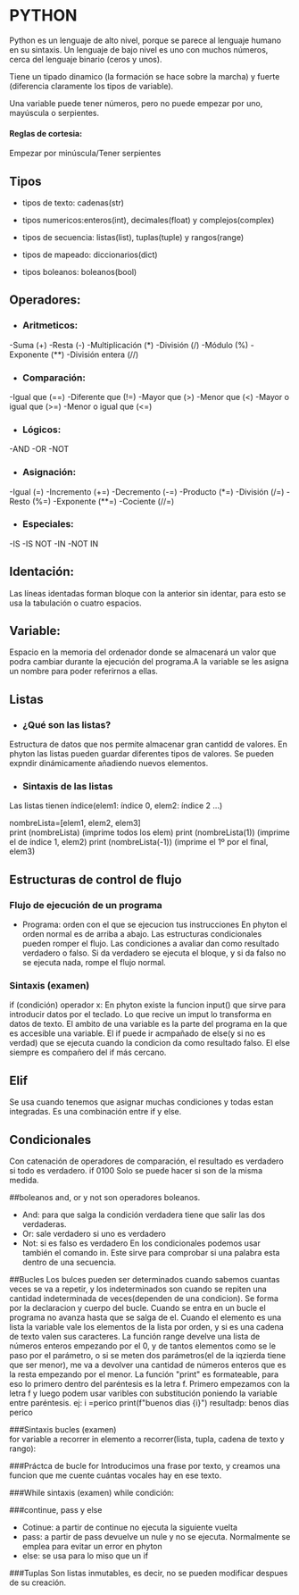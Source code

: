 # PYTHON
Python es un lenguaje de alto nivel, porque se parece al lenguaje humano en su sintaxis.
Un lenguaje de bajo nivel es uno con muchos números, cerca del lenguaje binario (ceros y unos). 

Tiene un tipado dinamico (la formación se hace sobre la marcha) y fuerte (diferencia claramente los tipos de variable).

Una variable puede tener números, pero no puede empezar por uno, mayúscula o serpientes.

#### Reglas de cortesia:
Empezar por minúscula/Tener serpientes

## Tipos
- tipos de texto: cadenas(str)

- tipos numericos:enteros(int), decimales(float) y complejos(complex)

- tipos de secuencia: listas(list), tuplas(tuple) y rangos(range)

- tipos de mapeado: diccionarios(dict)

- tipos boleanos: boleanos(bool)

## Operadores:
- ### Aritmeticos:
-Suma (+)  -Resta (-)  -Multiplicación (*)  -División (/)  -Módulo (%)  -Exponente (**)  -División entera (//)
- ### Comparación:
-Igual que (==)  -Diferente que (!=)  -Mayor que (>)  -Menor que (<)  -Mayor o igual que (>=)  -Menor o igual que (<=)
- ### Lógicos:
-AND  -OR  -NOT
- ### Asignación:
-Igual (=)  -Incremento (+=)  -Decremento (-=)  -Producto (*=)  -División (/=)  -Resto (%=)  -Exponente (**=)  -Cociente (//=)
- ### Especiales:
-IS  -IS NOT  -IN  -NOT IN 

## Identación: 
 Las líneas identadas forman bloque con la anterior sin identar, para esto se usa la tabulación o cuatro espacios.

## Variable: 
 Espacio en la memoria del ordenador donde se almacenará un valor que podra cambiar durante la ejecución del programa.A la variable se les asigna un nombre para poder referirnos a ellas.

## Listas
- ### ¿Qué son las listas?
Estructura de datos que nos permite almacenar gran cantidd de valores. En phyton las listas pueden guardar diferentes tipos de valores. Se pueden expndir dinámicamente añadiendo nuevos elementos.
- ### Sintaxis de las listas
Las listas tienen índice(elem1: índice 0, elem2: índice 2 ...)

nombreLista=[elem1, elem2, elem3]      
print (nombreLista)  (imprime todos los elem)
print (nombreLista(1))  (imprime el de índice 1, elem2)
print (nombreLista(-1))  (imprime el 1º por el final, elem3)

## Estructuras de control de flujo
### Flujo de ejecución de un programa
- Programa: orden con el que se ejecucion tus instrucciones
En phyton el orden normal es de arriba a abajo.
Las estructuras condicionales pueden romper el flujo. Las condiciones a avaliar dan como resultado verdadero o falso. Si da verdadero se ejecuta el bloque, y si da falso no se ejecuta nada, rompe el flujo normal.
### Sintaxis (examen)
if (condición) operador x:
En phyton existe la funcion input() que sirve para introducir datos por el teclado. Lo que recive un imput lo transforma en datos de texto.
El ambito de una variable es la parte del programa en la que es accesible una variable.
El if puede ir acmpañado de else(y si no es verdad) que se ejecuta cuando la condicion da como resultado falso. El else siempre es compañero del if más cercano.

## Elif 
Se usa cuando tenemos que asignar muchas condiciones y todas estan integradas. Es una combinación entre if y else.

## Condicionales
Con catenación de operadores de comparación, el resultado es verdadero si todo es verdadero. if 0<edad>100
Solo se puede hacer si son de la misma medida.

##boleanos
and, or y not son operadores boleanos.
- And: para que salga la condición verdadera tiene que salir las dos verdaderas.
- Or: sale verdadero si uno es verdadero
- Not: si es falso es verdadero
En los condicionales podemos usar también el comando in. Este sirve para comprobar si una palabra esta dentro de una secuencia.

##Bucles
Los bulces pueden ser determinados cuando sabemos cuantas veces se va a repetir, y los indeterminados son cuando se repiten una cantidad indeterminada de veces(dependen de una condicion).
Se forma por la declaracion y cuerpo del bucle. Cuando se entra en un bucle el programa no avanza hasta que se salga de el.
Cuando el elemento es una lista la variable vale los elementos de la lista por orden, y si es una cadena de texto valen sus caracteres. 
La función range develve una lista de números enteros empezando por el 0, y de tantos elementos como se le paso por el parámetro, 
o si se meten dos parámetros(el de la iqzierda tiene que ser menor), me va a devolver una cantidad de números enteros que es la resta empezando por el menor.
La función "print" es formateable, para eso lo primero dentro del paréntesis es la letra f. 
Primero empezamos con la letra f y luego podem usar varibles con substitución poniendo la variable entre paréntesis.
ej:
i =perico
print(f"buenos dias {i}")
resultadp:  benos dias perico

###Sintaxis bucles (examen)  
for variable a recorrer in elemento a recorrer(lista, tupla, cadena de texto y rango):

###Práctca de bucle for
Introducimos una frase por texto, y creamos una funcion que me cuente cuántas vocales hay  en ese texto.

###While sintaxis (examen)
while condición:

###continue, pass y else
- Cotinue: a partir de continue no ejecuta la siguiente vuelta
- pass: a partir de pass devuelve un nule y no se ejecuta. Normalmente se emplea para evitar un error en phyton
- else: se usa para lo miso que un if

###Tuplas
Son listas inmutables, es decir, no se pueden modificar despues de su creación.
